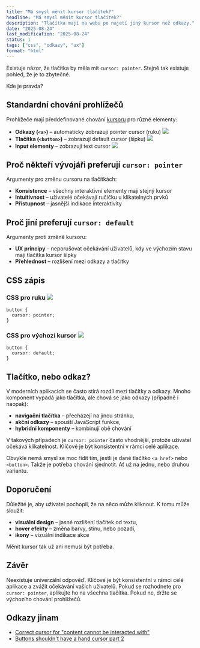 ```yaml
---
title: "Má smysl měnit kursor tlačítek?"
headline: "Má smysl měnit kursor tlačítek?"
description: "Tlačítka mají na webu po najetí jiný kursor než odkazy."
date: "2025-08-24"
last_modification: "2025-08-24"
status: 1
tags: ["css", "odkazy", "ux"]
format: "html"
---
```


<p>Existuje názor, že tlačítka by měla mít <code>cursor: pointer</code>. Stejně tak existuje pohled, že je to zbytečné.</p>

<p>Kde je pravda?</p>

<h2 id="standardni-chovani-prohlizecu">Standardní chování prohlížečů</h2>

<p>Prohlížeče mají předdefinované chování <a href="/cursor">kursoru</a> pro různé elementy:</p>

<ul>
  <li><strong>Odkazy (<code>&lt;a&gt;</code>)</strong> – automaticky zobrazují pointer cursor (ruku) <img src="/files/kursor-tlacitek/pointer.png" class="inline-flex !my-0" /></li>
  <li><strong>Tlačítka (<code>&lt;button&gt;</code>)</strong> – zobrazují default cursor (šipku) <img src="/files/kursor-tlacitek/arrow.png" class="inline-flex !my-0" /></li>
  <li><strong>Input elementy</strong> – zobrazují text cursor <img src="/files/kursor-tlacitek/text.png" class="inline-flex !my-0" /></li>
</ul>

<h2 id="proc-nekteri-vyvojari-preferuji-pointer-cursor">Proč někteří vývojáři preferují <code>cursor: pointer</code></h2>

<p>Argumenty pro změnu cursoru na tlačítkách:</p>

<ul>
  <li><strong>Konsistence</strong> – všechny interaktivní elementy mají stejný kursor</li>
  <li><strong>Intuitivnost</strong> – uživatelé očekávají ručičku u klikatelných prvků</li>
  <li><strong>Přístupnost</strong> – jasnější indikace interaktivity</li>
</ul>

<h2 id="proc-jini-preferuji-default-cursor">Proč jiní preferují <code>cursor: default</code></h2>

<p>Argumenty proti změně kursoru:</p>

<ul>
  <li><strong>UX principy</strong> – neporušovat očekávání uživatelů, kdy ve výchozím stavu mají tlačítka kursor šipky</li>
  <li><strong>Přehlednost</strong> – rozlišení mezi odkazy a tlačítky</li>  
</ul>

<h2 id="css">CSS zápis</h2>

<h3 id="css-pro-pointer-cursor">CSS pro ruku <img src="/files/kursor-tlacitek/pointer.png" class="inline-flex !my-0" /></h3>

<pre><code>button {
  cursor: pointer;
}</code></pre>

<h3 id="css-pro-default-cursor">CSS pro výchozí kursor <img src="/files/kursor-tlacitek/arrow.png" class="inline-flex !my-0" /></h3>

<pre><code>button {
  cursor: default;
}</code></pre>

<h2 id="tlacitko-nebo-odkaz">Tlačítko, nebo odkaz?</h2>

<p>V moderních aplikacích se často stírá rozdíl mezi tlačítky a odkazy. Mnoho komponent vypadá jako tlačítka, ale chová se jako odkazy (případně i naopak):</p>

<ul>
  <li><strong>navigační tlačítka</strong> – přecházejí na jinou stránku,</li>
  <li><strong>akční odkazy</strong> – spouští JavaScript funkce,</li>
  <li><strong>hybridní komponenty</strong> – kombinují obě chování</li>
</ul>

<p>V takových případech je <code>cursor: pointer</code> často vhodnější, protože uživatel očekává klikatelnost. Klíčové je být konsistentní v rámci celé aplikace.</p>

<p>Obvykle nemá smysl se moc řídit tím, jestli je dané tlačítko <code>&lt;a href></code> nebo <code>&lt;button></code>. Takže je potřeba chování sjednotit. Ať už na jednu, nebo druhou variantu.</p>

<h2 id="doporučení">Doporučení</h2>

<p>Důležité je, aby uživatel pochopil, že na něco může kliknout. K tomu může sloužit:</p>

<ul>
  <li><strong>visuální design</strong> – jasné rozlišení tlačítek od textu,</li>
  <li><strong>hover efekty</strong> – změna barvy, stínu, nebo pozadí,</li>
  <li><strong>ikony</strong> – vizuální indikace akce</li>
</ul>

<p>Měnit kursor tak už ani nemusí být potřeba.</p>

<h2 id="zaver">Závěr</h2>

<p>Neexistuje univerzální odpověď. Klíčové je být konsistentní v rámci celé aplikace a zvážit očekávání vašich uživatelů. Pokud se rozhodnete pro <code>cursor: pointer</code>, aplikujte ho na všechna tlačítka. Pokud ne, držte se výchozího chování prohlížečů.</p>

<h2 id="odkazy">Odkazy jinam</h2>

<ul>
  <li><a href="https://ux.stackexchange.com/questions/12726/correct-cursor-for-content-cannot-be-interacted-with">Correct cursor for "content cannot be interacted with"</a></li>
  <li><a href="https://uxdesign.cc/buttons-shouldnt-have-a-hand-cursor-part-2-4a6e1c8423a5">Buttons shouldn't have a hand cursor part 2</a></li>
</ul>
